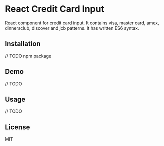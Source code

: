 # React Credit Card Input

React component for credit card input. It contains visa, master card, amex, dinnersclub, discover and jcb patterns. It has written ES6 syntax.

## Installation

// TODO npm package






## Demo

// TODO

## Usage

// TODO

## License

MIT
